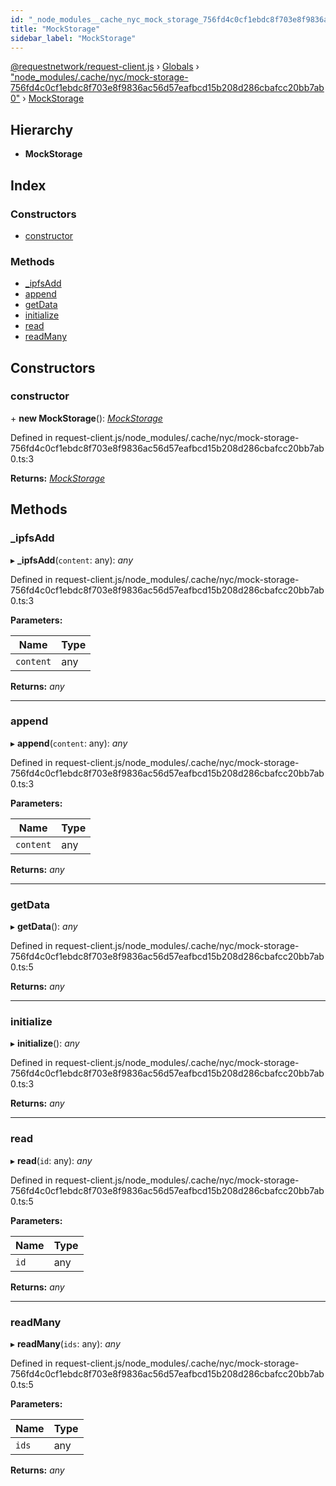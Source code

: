 ```yaml
---
id: "_node_modules__cache_nyc_mock_storage_756fd4c0cf1ebdc8f703e8f9836ac56d57eafbcd15b208d286cbafcc20bb7ab0_.mockstorage"
title: "MockStorage"
sidebar_label: "MockStorage"
---
```


[@requestnetwork/request-client.js](../index.md) › [Globals](../globals.md) › ["node_modules/.cache/nyc/mock-storage-756fd4c0cf1ebdc8f703e8f9836ac56d57eafbcd15b208d286cbafcc20bb7ab0"](../modules/_node_modules__cache_nyc_mock_storage_756fd4c0cf1ebdc8f703e8f9836ac56d57eafbcd15b208d286cbafcc20bb7ab0_.md) › [MockStorage](_node_modules__cache_nyc_mock_storage_756fd4c0cf1ebdc8f703e8f9836ac56d57eafbcd15b208d286cbafcc20bb7ab0_.mockstorage.md)

## Hierarchy

* **MockStorage**

## Index

### Constructors

* [constructor](_node_modules__cache_nyc_mock_storage_756fd4c0cf1ebdc8f703e8f9836ac56d57eafbcd15b208d286cbafcc20bb7ab0_.mockstorage.md#constructor)

### Methods

* [_ipfsAdd](_node_modules__cache_nyc_mock_storage_756fd4c0cf1ebdc8f703e8f9836ac56d57eafbcd15b208d286cbafcc20bb7ab0_.mockstorage.md#_ipfsadd)
* [append](_node_modules__cache_nyc_mock_storage_756fd4c0cf1ebdc8f703e8f9836ac56d57eafbcd15b208d286cbafcc20bb7ab0_.mockstorage.md#append)
* [getData](_node_modules__cache_nyc_mock_storage_756fd4c0cf1ebdc8f703e8f9836ac56d57eafbcd15b208d286cbafcc20bb7ab0_.mockstorage.md#getdata)
* [initialize](_node_modules__cache_nyc_mock_storage_756fd4c0cf1ebdc8f703e8f9836ac56d57eafbcd15b208d286cbafcc20bb7ab0_.mockstorage.md#initialize)
* [read](_node_modules__cache_nyc_mock_storage_756fd4c0cf1ebdc8f703e8f9836ac56d57eafbcd15b208d286cbafcc20bb7ab0_.mockstorage.md#read)
* [readMany](_node_modules__cache_nyc_mock_storage_756fd4c0cf1ebdc8f703e8f9836ac56d57eafbcd15b208d286cbafcc20bb7ab0_.mockstorage.md#readmany)

## Constructors

###  constructor

\+ **new MockStorage**(): *[MockStorage](_node_modules__cache_nyc_mock_storage_756fd4c0cf1ebdc8f703e8f9836ac56d57eafbcd15b208d286cbafcc20bb7ab0_.mockstorage.md)*

Defined in request-client.js/node_modules/.cache/nyc/mock-storage-756fd4c0cf1ebdc8f703e8f9836ac56d57eafbcd15b208d286cbafcc20bb7ab0.ts:3

**Returns:** *[MockStorage](_node_modules__cache_nyc_mock_storage_756fd4c0cf1ebdc8f703e8f9836ac56d57eafbcd15b208d286cbafcc20bb7ab0_.mockstorage.md)*

## Methods

###  _ipfsAdd

▸ **_ipfsAdd**(`content`: any): *any*

Defined in request-client.js/node_modules/.cache/nyc/mock-storage-756fd4c0cf1ebdc8f703e8f9836ac56d57eafbcd15b208d286cbafcc20bb7ab0.ts:3

**Parameters:**

Name | Type |
------ | ------ |
`content` | any |

**Returns:** *any*

___

###  append

▸ **append**(`content`: any): *any*

Defined in request-client.js/node_modules/.cache/nyc/mock-storage-756fd4c0cf1ebdc8f703e8f9836ac56d57eafbcd15b208d286cbafcc20bb7ab0.ts:3

**Parameters:**

Name | Type |
------ | ------ |
`content` | any |

**Returns:** *any*

___

###  getData

▸ **getData**(): *any*

Defined in request-client.js/node_modules/.cache/nyc/mock-storage-756fd4c0cf1ebdc8f703e8f9836ac56d57eafbcd15b208d286cbafcc20bb7ab0.ts:5

**Returns:** *any*

___

###  initialize

▸ **initialize**(): *any*

Defined in request-client.js/node_modules/.cache/nyc/mock-storage-756fd4c0cf1ebdc8f703e8f9836ac56d57eafbcd15b208d286cbafcc20bb7ab0.ts:3

**Returns:** *any*

___

###  read

▸ **read**(`id`: any): *any*

Defined in request-client.js/node_modules/.cache/nyc/mock-storage-756fd4c0cf1ebdc8f703e8f9836ac56d57eafbcd15b208d286cbafcc20bb7ab0.ts:5

**Parameters:**

Name | Type |
------ | ------ |
`id` | any |

**Returns:** *any*

___

###  readMany

▸ **readMany**(`ids`: any): *any*

Defined in request-client.js/node_modules/.cache/nyc/mock-storage-756fd4c0cf1ebdc8f703e8f9836ac56d57eafbcd15b208d286cbafcc20bb7ab0.ts:5

**Parameters:**

Name | Type |
------ | ------ |
`ids` | any |

**Returns:** *any*
